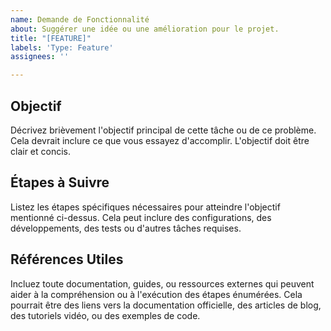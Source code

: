 ```yaml
---
name: Demande de Fonctionnalité
about: Suggérer une idée ou une amélioration pour le projet.
title: "[FEATURE]"
labels: 'Type: Feature'
assignees: ''

---
```


## Objectif
Décrivez brièvement l'objectif principal de cette tâche ou de ce problème. Cela devrait inclure ce que vous essayez d'accomplir. L'objectif doit être clair et concis.
 
## Étapes à Suivre
Listez les étapes spécifiques nécessaires pour atteindre l'objectif mentionné ci-dessus. Cela peut inclure des configurations, des développements, des tests ou d'autres tâches requises.

## Références Utiles
Incluez toute documentation, guides, ou ressources externes qui peuvent aider à la compréhension ou à l'exécution des étapes énumérées. Cela pourrait être des liens vers la documentation officielle, des articles de blog, des tutoriels vidéo, ou des exemples de code.
